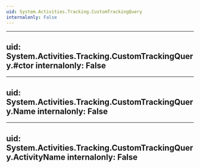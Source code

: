 ```yaml
---
uid: System.Activities.Tracking.CustomTrackingQuery
internalonly: False
---
```


---
uid: System.Activities.Tracking.CustomTrackingQuery.#ctor
internalonly: False
---

---
uid: System.Activities.Tracking.CustomTrackingQuery.Name
internalonly: False
---

---
uid: System.Activities.Tracking.CustomTrackingQuery.ActivityName
internalonly: False
---
